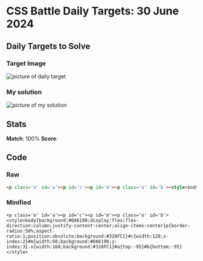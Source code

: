 

# CSS Battle Daily Targets: 30 June 2024

## Daily Targets to Solve

### Target Image


![picture of daily target](https://github.com/BekiaD/cssbattle/assets/144695091/5d2d8b22-7b75-4650-9259-523194286db2)


### My solution

![picture of my solution](https://github.com/BekiaD/cssbattle/assets/144695091/0d4249b8-351c-4dee-aabb-3589db2caabb)
## Stats

**Match**: 100%
**Score**: 

## Code

### Raw

```html
<p class='o' id='a'><p id='c'><p id='m'><p class='o' id='b'><style>body{background:#0A6190;display:flex;flex-direction:column;justify-content:center;align-items:center}p{border-radius:50%;aspect-ratio:1;position:absolute;background:#328FC1}#c{width:120;z-index:2}#m{width:60;background:#0A6190;z-index:3}.o{width:160;background:#328FC1}#a{top:-95}#b{bottom:-95}</style>

```

### Minified

```
<p class='o' id='a'><p id='c'><p id='m'><p class='o' id='b'><style>body{background:#0A6190;display:flex;flex-direction:column;justify-content:center;align-items:center}p{border-radius:50%;aspect-ratio:1;position:absolute;background:#328FC1}#c{width:120;z-index:2}#m{width:60;background:#0A6190;z-index:3}.o{width:160;background:#328FC1}#a{top:-95}#b{bottom:-95}</style>

```
